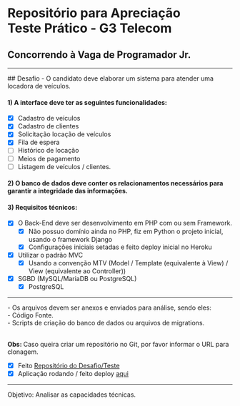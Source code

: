 # Repositório para Apreciação<br>Teste Prático - G3 Telecom
## Concorrendo à Vaga de Programador Jr.
<hr>
## Desafio
- O candidato deve elaborar um sistema para atender uma locadora de veículos.

#### 1) A interface deve ter as seguintes funcionalidades:
- [x] Cadastro de veículos
- [x] Cadastro de clientes
- [x] Solicitação locação de veículos
- [x] Fila de espera
- [ ] Histórico de locação
- [ ] Meios de pagamento
- [ ] Listagem de veículos / clientes.

#### 2) O banco de dados deve conter os relacionamentos necessários para garantir a integridade das informações.

#### 3) Requisitos técnicos:
- [x] O Back-End deve ser desenvolvimento em PHP com ou sem Framework.
    - [x] Não possuo domínio ainda no PHP, fiz em Python o projeto inicial, usando o framework Django
    - [x] Configurações iniciais setadas e feito deploy inicial no Heroku
- [x] Utilizar o padrão MVC
    - [x] Usando a convenção MTV (Model / Template (equivalente à View) / View (equivalente ao Controller))
- [x] SGBD (MySQL/MariaDB ou PostgreSQL)
    - [x] PostgreSQL

<hr>
- Os arquivos devem ser anexos e enviados para análise, sendo eles:<br>
- Código Fonte.<br>
- Scripts de criação do banco de dados ou arquivos de migrations.<br>
<br>

<strong>Obs: </strong>Caso queira criar um repositório no Git, por favor informar o URL para clonagem.<br>
- [x] Feito [Repositório do Desafio/Teste](https://github.com/hscosta/sistema-loc-veic.git)
- [x] Aplicação rodando / feito deploy [aqui](https://app-loc-veiculos-g3.herokuapp.com/)
<hr>
Objetivo:
Analisar as capacidades técnicas.